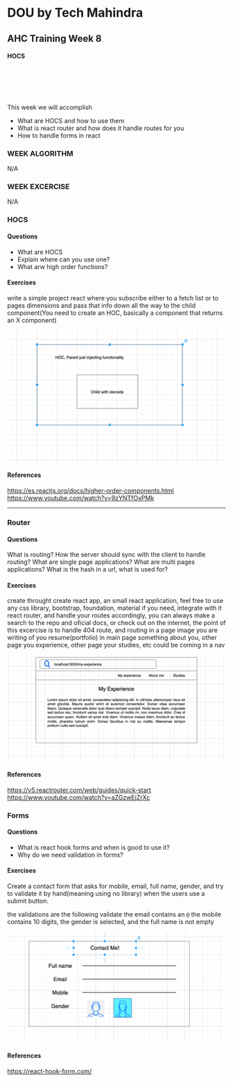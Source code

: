 # DOU by Tech Mahindra

## AHC Training Week 8

#### HOCS 

<br/>
<br/>
<br/>
<br/>

This week we will accomplish

- What are HOCS and how to use them
- What is react router and how does it handle routes for you
- How to handle forms in react

### WEEK ALGORITHM
N/A

### WEEK EXCERCISE
N/A

### HOCS

#### Questions

- What are HOCS
- Explain where can you use one?
- What arw high order functions?


#### Exercises

write a simple project react where you subscribe either to a fetch list or to pages dimensions and pass that info down all the way to the child component(You need to create an HOC, basically a component that returns an X component)


![Excercise 1](imgs/ex-1.png "Exercise 1")


#### References
https://es.reactjs.org/docs/higher-order-components.html
https://www.youtube.com/watch?v=9zYNTfOxPMk

<hr/>

### Router

#### Questions

What is routing?
How the server should sync with the client to handle routing?
What are single page applications?
What are multi pages applications?
What is the hash in a url, what is used for?

#### Exercises
create throught create react app, an small react application, feel free to use any css library, bootstrap, foundation, material if you need, integrate with it react router, and handle your routes accordingly, you can always make a search to the repo and oficial docs, or check out on the internet, the point of this excercise is to handle 404 route, and routing in a page image you are writing of you resume(portfolio) in main page something about you, other page you experience, other page your studies, etc could be coming in a nav

![Excersice 2](imgs/ex-2.png "Exercise 2")

#### References
https://v5.reactrouter.com/web/guides/quick-start
https://www.youtube.com/watch?v=aZGzwEjZrXc

### Forms

#### Questions

- What is react hook forms and when is good to use it?
- Why do we need validation in forms?

#### Exercises

Create a contact form that asks for mobile, email, full name, gender, and try to validate it by hand(meaning using no library) when the users use a submit button.

the validations are the following
validate the email contains an `@`
the mobile contains 10 digits,
the gender is selected,
and the full name is not empty

![Excersice 3](imgs/ex-3.png "Exercise 3")

#### References
https://react-hook-form.com/